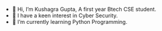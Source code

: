 - 👋 Hi, I’m Kushagra Gupta, A first year Btech CSE student.
- 👀 I have a keen interest in Cyber Security.
- 🌱 I’m currently learning Python Programming.


<!---
Kushagra-Gupta-755/Kushagra-Gupta-755 is a ✨ special ✨ repository because its `README.md` (this file) appears on your GitHub profile.
You can click the Preview link to take a look at your changes.
--->
